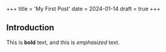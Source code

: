 +++
title = 'My First Post'
date = 2024-01-14
draft = true
+++

## Introduction

This is **bold** text, and this is *emphasized* text.
